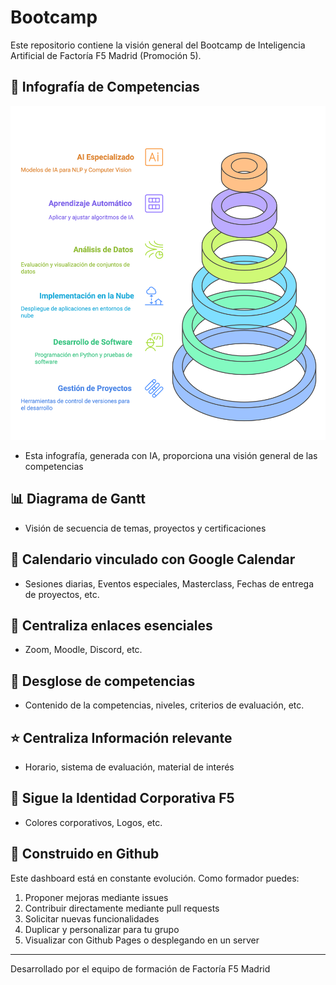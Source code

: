 # Bootcamp 

Este repositorio contiene la visión general del Bootcamp de Inteligencia Artificial de Factoría F5 Madrid (Promoción 5). 

## 🎯 Infografía de Competencias

![Infografía de Competencias](./img/info.png)

- Esta infografía, generada con IA, proporciona una visión general de las competencias 

## 📊 Diagrama de Gantt

- Visión de secuencia de temas, proyectos y certificaciones

## 📅 Calendario vinculado con Google Calendar

  - Sesiones diarias, Eventos especiales, Masterclass, Fechas de entrega de proyectos, etc.

## 🔗 Centraliza enlaces esenciales

- Zoom, Moodle, Discord, etc.

## 🎯 Desglose de competencias

- Contenido de la competencias, niveles, criterios de evaluación, etc.

## ⭐️ Centraliza Información relevante 

- Horario, sistema de evaluación, material de interés

## 💫 Sigue la Identidad Corporativa F5

- Colores corporativos, Logos, etc.

## 🧠 Construido en Github

Este dashboard está en constante evolución. Como formador puedes:
1. Proponer mejoras mediante issues
2. Contribuir directamente mediante pull requests
3. Solicitar nuevas funcionalidades
4. Duplicar y personalizar para tu grupo
5. Visualizar con Github Pages o desplegando en un server

---
Desarrollado por el equipo de formación de Factoría F5 Madrid

